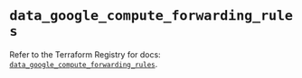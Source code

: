# `data_google_compute_forwarding_rules`

Refer to the Terraform Registry for docs: [`data_google_compute_forwarding_rules`](https://registry.terraform.io/providers/hashicorp/google/6.4.0/docs/data-sources/compute_forwarding_rules).
